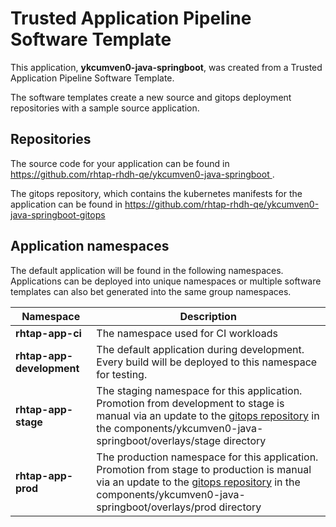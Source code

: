 # Trusted Application Pipeline Software Template

This application, **ykcumven0-java-springboot**, was created from a Trusted Application Pipeline Software Template.

The software templates create a new source and gitops deployment repositories with a sample source application. 

## Repositories

The source code for your application can be found in [https://github.com/rhtap-rhdh-qe/ykcumven0-java-springboot ](https://github.com/rhtap-rhdh-qe/ykcumven0-java-springboot ).
 
The gitops repository, which contains the kubernetes manifests for the application can be found in 
[https://github.com/rhtap-rhdh-qe/ykcumven0-java-springboot-gitops ](https://github.com/rhtap-rhdh-qe/ykcumven0-java-springboot-gitops ) 

## Application namespaces 

The default application will be found in the following namespaces. Applications can be deployed into unique namespaces or multiple software templates can also bet generated into the same group namespaces.  

|  Namespace   |  Description   |  
| -------- | -------- |
| **rhtap-app-ci** | The namespace used for CI workloads |
| **rhtap-app-development** | The default application during development. Every build will be deployed to this namespace for testing. |
| **rhtap-app-stage** | The staging namespace for this application. Promotion from development to stage is manual via an update to the [gitops repository](https://github.com/rhtap-rhdh-qe/ykcumven0-java-springboot-gitops ) in the components/ykcumven0-java-springboot/overlays/stage directory |
| **rhtap-app-prod** | The production namespace for this application. Promotion from stage to production is manual via an update to the [gitops repository](https://github.com/rhtap-rhdh-qe/ykcumven0-java-springboot-gitops ) in the components/ykcumven0-java-springboot/overlays/prod directory |